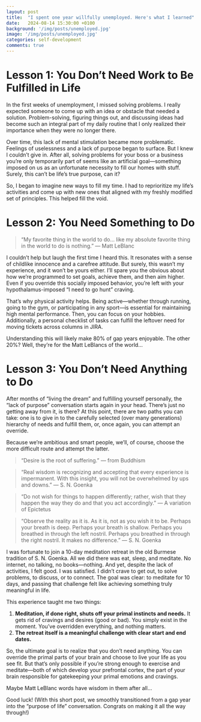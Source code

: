 ```yaml
---
layout: post
title:  "I spent one year willfully unemployed. Here's what I learned"
date:   2024-08-14 15:30:00 +0100
background: '/img/posts/unemployed.jpg'
image: '/img/posts/unemployed.jpg'
categories: self-development
comments: true
---
```


# Lesson 1: You Don’t Need Work to Be Fulfilled in Life

In the first weeks of unemployment, I missed solving problems. I really expected someone to come up with an idea or obstacle that needed a solution. Problem-solving, figuring things out, and discussing ideas had become such an integral part of my daily routine that I only realized their importance when they were no longer there.

Over time, this lack of mental stimulation became more problematic. Feelings of uselessness and a lack of purpose began to surface. But I knew I couldn’t give in. After all, solving problems for your boss or a business you’re only temporarily part of seems like an artificial goal—something imposed on us as an unfortunate necessity to fill our homes with stuff. Surely, this can’t be life’s true purpose, can it?

So, I began to imagine new ways to fill my time. I had to reprioritize my life’s activities and come up with new ones that aligned with my freshly modified set of principles. This helped fill the void.

# Lesson 2: You Need Something to Do

> “My favorite thing in the world to do… like my absolute favorite thing in the world to do is nothing.” — Matt LeBlanc

I couldn’t help but laugh the first time I heard this. It resonates with a sense of childlike innocence and a carefree attitude. But surely, this wasn’t my experience, and it won’t be yours either. I’ll spare you the obvious about how we’re programmed to set goals, achieve them, and then aim higher. Even if you override this socially imposed behavior, you’re left with your hypothalamus-imposed “I need to go hunt” craving.

That’s why physical activity helps. Being active—whether through running, going to the gym, or participating in any sport—is essential for maintaining high mental performance. Then, you can focus on your hobbies. Additionally, a personal checklist of tasks can fulfill the leftover need for moving tickets across columns in JIRA.

Understanding this will likely make 80% of gap years enjoyable. The other 20%? Well, they’re for the Matt LeBlancs of the world…

# Lesson 3: You Don’t Need Anything to Do

After months of “living the dream” and fulfilling yourself personally, the “lack of purpose” conversation starts again in your head. There’s just no getting away from it, is there? At this point, there are two paths you can take: one is to give in to the carefully selected (over many generations) hierarchy of needs and fulfill them, or, once again, you can attempt an override.

Because we’re ambitious and smart people, we’ll, of course, choose the more difficult route and attempt the latter.

> “Desire is the root of suffering.” — from Buddhism
 
> “Real wisdom is recognizing and accepting that every experience is impermanent. With this insight, you will not be overwhelmed by ups and downs.” — S. N. Goenka

> “Do not wish for things to happen differently; rather, wish that they happen the way they do and that you act accordingly.” — A variation of Epictetus

> “Observe the reality as it is. As it is, not as you wish it to be. Perhaps your breath is deep. Perhaps your breath is shallow. Perhaps you breathed in through the left nostril. Perhaps you breathed in through the right nostril. It makes no difference.” — S. N. Goenka

I was fortunate to join a 10-day meditation retreat in the old Burmese tradition of S. N. Goenka. All we did there was eat, sleep, and meditate. No internet, no talking, no books—nothing. And yet, despite the lack of activities, I felt good. I was satisfied. I didn’t crave to get out, to solve problems, to discuss, or to connect. The goal was clear: to meditate for 10 days, and passing that challenge felt like achieving something truly meaningful in life.

This experience taught me two things:

1. **Meditation, if done right, shuts off your primal instincts and needs.** It gets rid of cravings and desires (good or bad). You simply exist in the moment. You’ve overridden everything, and nothing matters.
1. **The retreat itself is a meaningful challenge with clear start and end dates.**

So, the ultimate goal is to realize that you don’t need anything. You can override the primal parts of your brain and choose to live your life as you see fit. But that’s only possible if you’re strong enough to exercise and meditate—both of which develop your prefrontal cortex, the part of your brain responsible for gatekeeping your primal emotions and cravings.

Maybe Matt LeBlanc words have wisdom in them after all…

Good luck! (With this short post, we smoothly transitioned from a gap year into the “purpose of life” conversation. Congrats on making it all the way through!)
